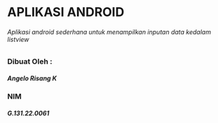 # APLIKASI ANDROID
###### Aplikasi android sederhana untuk menampilkan inputan data kedalam listview

### Dibuat Oleh :
##### Angelo Risang K
### NIM
##### G.131.22.0061    